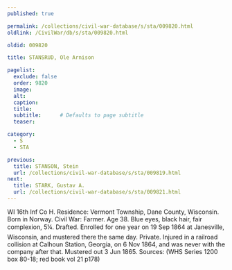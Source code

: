 ```yaml
---
published: true

permalink: /collections/civil-war-database/s/sta/009820.html
oldlink: /CivilWar/db/s/sta/009820.html

oldid: 009820

title: STANSRUD, Ole Arnison

pagelist:
  exclude: false
  order: 9820
  image: 
  alt:
  caption:
  title:
  subtitle:      # Defaults to page subtitle
  teaser:

category: 
  - S 
  - STA

previous:
  title: STANSON, Stein
  url: /collections/civil-war-database/s/sta/009819.html  
next:
  title: STARK, Gustav A.
  url: /collections/civil-war-database/s/sta/009821.html   
---
```

WI 16th Inf Co H. Residence: Vermont Township, Dane County, Wisconsin. Born in Norway. Civil War: Farmer. Age 38. Blue eyes, black hair, fair complexion, 5&#146;&frac14;&#148;. Drafted. Enrolled for one year on 19 Sep 1864 at Janesville, Wisconsin, and mustered there the same day. Private. Injured in a railroad collision at Calhoun Station, Georgia, on 6 Nov 1864, and was never with the company after that. Mustered out 3 Jun 1865. Sources: (WHS Series 1200 box 80-18; red book vol 21 p178)